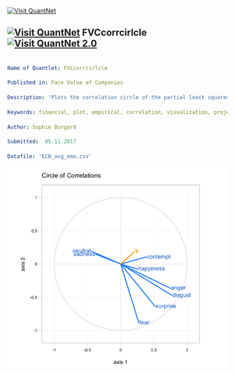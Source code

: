 [<img src="https://github.com/QuantLet/Styleguide-and-FAQ/blob/master/pictures/banner.png" width="888" alt="Visit QuantNet">](http://quantlet.de/)

## [<img src="https://github.com/QuantLet/Styleguide-and-FAQ/blob/master/pictures/qloqo.png" alt="Visit QuantNet">](http://quantlet.de/) **FVCcorrcirlcle** [<img src="https://github.com/QuantLet/Styleguide-and-FAQ/blob/master/pictures/QN2.png" width="60" alt="Visit QuantNet 2.0">](http://quantlet.de/)

```yaml

Name of Quantlet: FVCcorrcirlcle

Published in: Face Value of Companies

Description: 'Plots the correlation circle of the partial least squares model from Q-let FVCEurostoxxPLS. Dependent variable Y are daily returns of Eurostoxx50 data (Jan. 2011 - Sep. 2017), independent are emotional scores on ECB press conference webcasts (70 observations).'

Keywords: financial, plot, empirical, correlation, visualization, projection

Author: Sophie Burgard

Submitted:  05.11.2017

Datafile: 'ECB_avg_emo.csv'


```

![Picture1](FVCcorrcircle.png)
